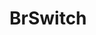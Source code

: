 <script setup>
import BrSwitch from '../../src/components/switch/BrSwitch.vue'
</script>

# BrSwitch <Badge type="warning" text="alpha" />

<style lang="scss">
@import '../../src/styles/index.scss'
</style>